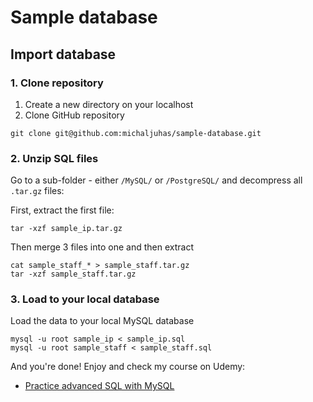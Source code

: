 # Sample database

## Import database

### 1. Clone repository

1. Create a new directory on your localhost
2. Clone GitHub repository

`git clone git@github.com:michaljuhas/sample-database.git`

### 2. Unzip SQL files

Go to a sub-folder - either `/MySQL/` or `/PostgreSQL/` and decompress all `.tar.gz` files:

First, extract the first file:

`tar -xzf sample_ip.tar.gz`

Then merge 3 files into one and then extract

```
cat sample_staff_* > sample_staff.tar.gz
tar -xzf sample_staff.tar.gz
```

### 3. Load to your local database

Load the data to your local MySQL database

```
mysql -u root sample_ip < sample_ip.sql
mysql -u root sample_staff < sample_staff.sql
```

And you're done! Enjoy and check my course on Udemy:

* [Practice advanced SQL with MySQL](https://www.udemy.com/practice-advanced-sql-with-mysql/)
